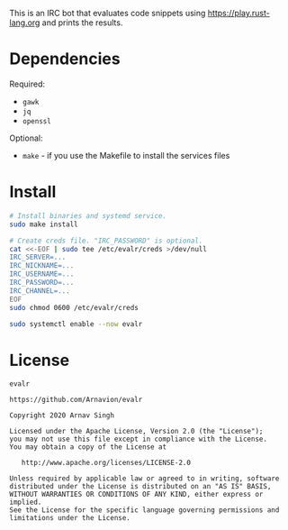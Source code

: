This is an IRC bot that evaluates code snippets using <https://play.rust-lang.org> and prints the results.


# Dependencies

Required:

- `gawk`
- `jq`
- `openssl`

Optional:

- `make` - if you use the Makefile to install the services files


# Install

```sh
# Install binaries and systemd service.
sudo make install

# Create creds file. "IRC_PASSWORD" is optional.
cat <<-EOF | sudo tee /etc/evalr/creds >/dev/null
IRC_SERVER=...
IRC_NICKNAME=...
IRC_USERNAME=...
IRC_PASSWORD=...
IRC_CHANNEL=...
EOF
sudo chmod 0600 /etc/evalr/creds

sudo systemctl enable --now evalr
```


# License

```
evalr

https://github.com/Arnavion/evalr

Copyright 2020 Arnav Singh

Licensed under the Apache License, Version 2.0 (the "License");
you may not use this file except in compliance with the License.
You may obtain a copy of the License at

   http://www.apache.org/licenses/LICENSE-2.0

Unless required by applicable law or agreed to in writing, software
distributed under the License is distributed on an "AS IS" BASIS,
WITHOUT WARRANTIES OR CONDITIONS OF ANY KIND, either express or implied.
See the License for the specific language governing permissions and
limitations under the License.
```
